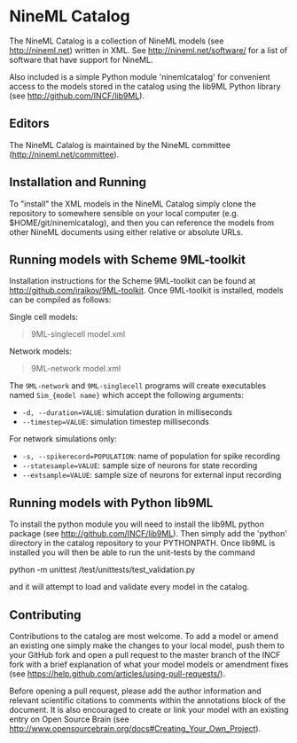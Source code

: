 NineML Catalog
========

The NineML Catalog is a collection of NineML models (see http://nineml.net)
written in XML. See http://nineml.net/software/ for a list of software that
have support for NineML.

Also included is a simple Python module 'ninemlcatalog'
for convenient access to the models stored in the catalog using the lib9ML
Python library (see http://github.com/INCF/lib9ML).


Editors
---

The NineML Calalog is maintained by the NineML committee
(http://nineml.net/committee).


Installation and Running
---

To "install" the XML models in the NineML Catalog simply clone the repository
to somewhere sensible on your local computer (e.g. $HOME/git/ninemlcatalog),
and then you can reference the models from other NineML documents using either
relative or absolute URLs.

Running models with Scheme 9ML-toolkit
----

Installation instructions for the Scheme 9ML-toolkit can be found at
http://github.com/iraikov/9ML-toolkit. Once 9ML-toolkit is installed,
models can be compiled as follows:

Single cell models: 

> 9ML-singlecell model.xml

Network models: 

> 9ML-network model.xml

The `9ML-network` and `9ML-singlecell` programs will create
executables named `Sim_{model name}` which accept the following
arguments:

* `-d, --duration=VALUE`:  simulation duration in milliseconds
* `--timestep=VALUE`:  simulation timestep milliseconds

For network simulations only:

* `-s, --spikerecord=POPULATION`:  name of population for spike recording
* `--statesample=VALUE`:  sample size of neurons for state recording
* `--extsample=VALUE`:  sample size of neurons for external input recording


Running models with Python lib9ML
----

To install the python module you will need to install the lib9ML python package
(see http://github.com/INCF/lib9ML). Then simply add the 'python' directory in
the catalog repository to your PYTHONPATH. Once lib9ML is installed you will
then be able to run the unit-tests by the command
 
  python -m unittest <ninemlcatlog-home>/test/unittests/test_validation.py
  
and it will attempt to load and validate every model in the catalog.


Contributing
---

Contributions to the catalog are most welcome. To add a model or amend an 
existing one simply make the changes to your local model, push them to your
GitHub fork and open a pull request to the master branch of the INCF fork with
a brief explanation of what your model models or amendment fixes
(see https://help.github.com/articles/using-pull-requests/).

Before opening a pull request, please add the author information and relevant 
scientific citations to comments within the annotations block of the document.
It is also encouraged to create or link your model with an existing entry on
Open Source Brain
(see http://www.opensourcebrain.org/docs#Creating_Your_Own_Project).
